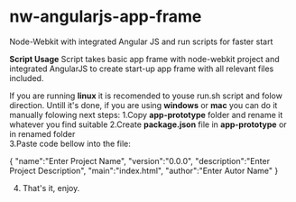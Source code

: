 nw-angularjs-app-frame
======================

Node-Webkit with integrated Angular JS and run scripts for faster start

**Script Usage**
Script takes basic app frame with node-webkit project and integrated AngularJS to create start-up app frame with all relevant files included. 

If you are running **linux** it is recomended to youse run.sh script and folow direction.
Untill it's done, if you are using **windows** or **mac** you can do it manually folowing next steps:
1.Copy **app-prototype** folder and rename it whatever you find suitable
2.Create **package.json** file in **app-prototype** or in renamed folder  
3.Paste code bellow into the file:

{
"name":"Enter Project Name",
"version":"0.0.0",
"description":"Enter Project Description",
"main":"index.html",
"author":"Enter Autor Name"
}

4. That's it, enjoy.
